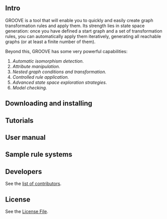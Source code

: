 ## Intro

GROOVE is a tool that will enable you to quickly and easily create graph transformation rules and apply them.
Its strength lies in state space generation: once you have defined a start graph and a set of transformation
rules, you can automatically apply them iteratively, generating all reachable graphs (or at least a finite
number of them).

Beyond this, GROOVE has some very powerful capabilities:

1. _Automatic isomorphism detection._
2. _Attribute manipulation._
3. _Nested graph conditions and transformation._
4. _Controlled rule application._
5. _Advanced state space exploration strategies._
6. _Model checking._

## Downloading and installing

## Tutorials

## User manual

## Sample rule systems

## Developers

See the [list of contributors](./DEVELOPERS.md).

## License

See the [License File](./LICENSE.md).
